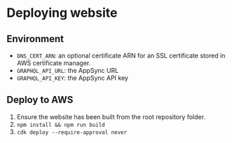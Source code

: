 # Deploying website

## Environment

- `DNS_CERT_ARN`: an optional certificate ARN for an SSL certificate stored in AWS certificate manager.
- `GRAPHQL_API_URL`: the AppSync URL
- `GRAPHQL_API_KEY`: the AppSync API key

## Deploy to AWS

1. Ensure the website has been built from the root repository folder.
2. `npm install && npm run build`   
3. `cdk deploy --require-approval never`